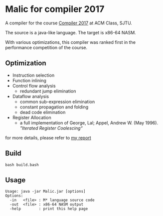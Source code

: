 # Malic for compiler 2017

A compiler for the course [Compiler 2017](http://acm.sjtu.edu.cn/wiki/Compiler_2017) at ACM Class, SJTU. 

The source is a java-like language.
The target is x86-64 NASM.

With various optimizations, this compiler was ranked first in the performance competition of the course.

## Optimization
* Instruction selection
* Function inlining
* Control flow analysis
    * redundant jump elimination
* Dataflow analysis
    * common sub-expression elimination
    * constant propagation and folding
    * dead code elimination
* Register Allocation
    * a full implementation of George, Lal; Appel, Andrew W. (May 1996). *"Iterated Register Coalescing“*

for more details, please refer to [my report](doc/report.pdf)

## Build
```
bash build.bash
```

## Usage
```
Usage: java -jar Malic.jar [options]
Options:
  -in   <file> : M* language source code
  -out  <file> : x86-64 NASM output
  -help        : print this help page
```

